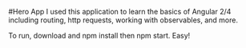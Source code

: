 #Hero App
I used this application to learn the basics of Angular 2/4 including routing, http requests, working with observables, and more.

To run, download and npm install then npm start. Easy!